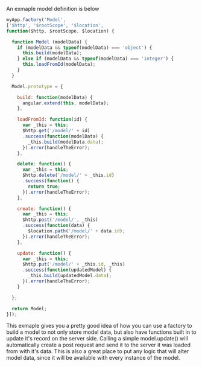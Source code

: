An exmaple model definition is below
```javascript
myApp.factory('Model',
['$http', '$rootScope', '$location',
function($http, $rootScope, $location) {

  function Model (modelData) {
    if (modelData && typeof(modelData) === 'object') {
      this.build(modelData);
    } else if (modelData && typeof(modelData) === 'integer') {
      this.loadFromId(modelData);
    }
  }

  Model.prototype = {

    build: function(modelData) {
      angular.extend(this, modelData);
    },

    loadFromId: function(id) {
      var _this = this;
      $http.get('/model/' + id)
      .success(function(modelData) {
        _this.build(modelData.data);
      }).error(handleTheError);
    },

    delete: function() {
      var _this = this;
      $http.delete('/model/' + _this.id)
      .success(function() {
        return true;
      }).error(handleTheError);
    },

    create: function() {
      var _this = this;
      $http.post('/model/', _this)
      .success(function(data) {
        $location.path('/model/' + data.id);
      }).error(handleTheError);
    },

    update: function() {
      var _this = this;
      $http.put('/model/' + _this.id, _this)
      .success(function(updatedModel) {
        _this.build(updatedModel.data);
      }).error(handleTheError);
    }

  };

  return Model;
}]);
```
This exmaple gives you a pretty good idea of how you can use a factory to build a model to not only store model data, but also have functions built in to update it's record on the server side. Calling a simple model.update() will automatically create a post request and send it to the server it was loaded from with it's data. This is also a great place to put any logic that will alter model data, since it will be available with every instance of the model.
